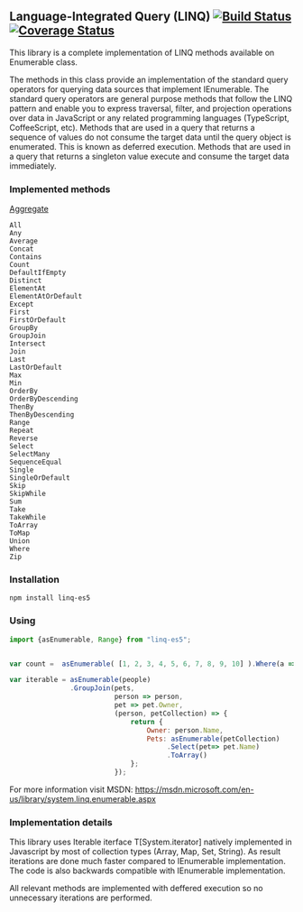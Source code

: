 ## Language-Integrated Query (LINQ) [![Build Status](https://travis-ci.org/ENikS/LINQ.svg?branch=master)](https://travis-ci.org/ENikS/LINQ) [![Coverage Status](https://coveralls.io/repos/github/ENikS/LINQ/badge.svg?branch=master)](https://coveralls.io/github/ENikS/LINQ?branch=master)

This library is a complete implementation of LINQ methods available on Enumerable class. 

The methods in this class provide an implementation of the standard query operators for querying data sources that implement IEnumerable<T>. The standard query operators are general purpose methods that follow the LINQ pattern and enable you to express traversal, filter, and projection operations over data in JavaScript or any related programming languages (TypeScript, CoffeeScript, etc).
Methods that are used in a query that returns a sequence of values do not consume the target data until the query object is enumerated. This is known as deferred execution. Methods that are used in a query that returns a singleton value execute and consume the target data immediately.

### Implemented methods
[Aggregate](https://jsfiddle.net/ENikS/wx3sehr5/) 
```
All
Any 
Average
Concat 
Contains
Count 
DefaultIfEmpty
Distinct 
ElementAt
ElementAtOrDefault 
Except
First 
FirstOrDefault
GroupBy
GroupJoin
Intersect
Join
Last
LastOrDefault
Max
Min
OrderBy
OrderByDescending
ThenBy
ThenByDescending
Range
Repeat
Reverse
Select
SelectMany
SequenceEqual
Single
SingleOrDefault
Skip
SkipWhile
Sum
Take
TakeWhile
ToArray
ToMap
Union
Where
Zip
```

### Installation
```
npm install linq-es5
```

### Using
```javascript
import {asEnumerable, Range} from "linq-es5";


var count =  asEnumerable( [1, 2, 3, 4, 5, 6, 7, 8, 9, 10] ).Where(a => a % 2 == 1).Count()

var iterable = asEnumerable(people)
               .GroupJoin(pets,
                          person => person, 
                          pet => pet.Owner,
                          (person, petCollection) => {
                              return {
                                  Owner: person.Name,
                                  Pets: asEnumerable(petCollection)
                                       .Select(pet=> pet.Name)
                                       .ToArray()
                              };
                          });

```
For more information visit MSDN: https://msdn.microsoft.com/en-us/library/system.linq.enumerable.aspx 

### Implementation details
This library uses Iterable iterface T[System.iterator] natively implemented in Javascript by most of collection types (Array, Map, Set, String). As result iterations are done much faster compared to IEnumerable implementation. The code is also backwards compatible with IEnumerable implementation. 

All relevant methods are implemented with deffered execution so no unnecessary iterations are performed. 
